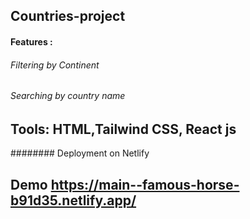 ## Countries-project
#### Features :
###### Filtering by Continent 
###### Searching by country name

## Tools: HTML,Tailwind CSS, React js
######## Deployment on Netlify
## Demo https://main--famous-horse-b91d35.netlify.app/  
